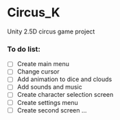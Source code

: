 # Circus_K
Unity 2.5D circus game project

### To do list:
- [ ] Create main menu
- [ ] Change cursor
- [ ] Add animation to dice and clouds
- [ ] Add sounds and music
- [ ] Create character selection screen
- [ ] Create settings menu
- [ ] Create second screen
...